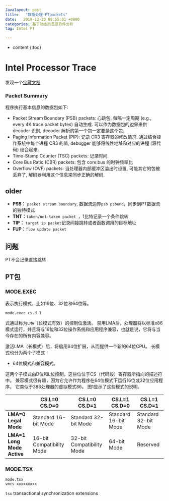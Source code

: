 ```yaml
---
Javalayout: post
title:   "数据处理-PTpackets"
date:   2019-12-20 08:55:01 +0800
categories: 基于动态的恶意软件分析
tag: Intel PT

---
```


* content
{:toc}






# Intel Processor Trace

发现一个[宝藏文档](https://zhangtong16.github.io/2019/06/05/Intel-Processor-Trace/)

### Packet Summary

程序执行基本信息的数据包如下:

- Packet Stream Boundary (PSB) packets: 心跳包, 每隔一定周期 (e.g., every 4K trace packet bytes) 自动生成. 可以作为数据包的边界来供 decoder 识别, decoder 解析的第一个包一定要是这个包.
- Paging Information Packet (PIP): 记录 CR3 寄存器的修改情况. 通过结合操作系统中每个进程 CR3 的值, debugger 能够将线性地址和对应的进程 (源代码) 结合起来.
- Time-Stamp Counter (TSC) packets: 记录时间.
- Core Bus Ratio (CBR) packets: 包含 core:bus 的时钟频率比
- Overflow (OVF) packets: 当处理器内部缓冲区溢出时设置, 可能其它的包被丢弃了, 解码器利用这个信息来同步正确的解码.

## older



* **PSB：** `packet stream boundary`, 数据流边界`psb psbend`，同步到PT数据流的独特模式
* **TNT：**`taken/not-taken packet `，1比特记录一个条件跳转
* **TIP：** `target ip packet`记录间接跳转或者函数调用的目标地址
* **FUP：**`flow update packet` 

## 问题

PT不会记录直接跳转

## PT包

### MODE.EXEC

表示执行模式，比如16位、32位和64位等。

```
mode.exec cs.d 1
```

式通过称为`LMA`（长模式有效）的控制位激活。 禁用LMA后，处理器将以标准x86模式运行，并且将与16位和32位操作系统和应用程序兼容，也就是说，它将与当今存在的所有内容兼容。 

激活LMA（长模式）后，将启用64位扩展，从而提供一个新的64位CPU。 长模式也分为两个子模式：

* 64位模式和兼容模式。 

这两个子模式由D位和L位控制，这些位位于CS（代码段）寄存器所指向的描述符中。 兼容模式很有趣，因为它允许作为程序在64位模式下运行16位或32位应用程序。 它类似于386处理器的虚拟模式86。 图1显示了这些模式的说明。

|                            | CS.L=0 CS.D=0             | CS.L=0 CS.D=1             | CS.L=1 CS.D=0        | CS.L=1 CS.D=1        |
| -------------------------- | ------------------------- | ------------------------- | -------------------- | -------------------- |
| **LMA=0** **Legal Mode**   | Standard 16-bit Mode      | Standard 32-bit Mode      | Standard 16-bit Mode | Standard 32-bit Mode |
| **LMA=1 Long Mode Active** | 16-bit Compatibility Mode | 32-bit Compatibility Mode | 64-bit Mode          | Reserved             |

### MODE.TSX

```
mode.tsx
vmcs xxxxxxxxx
```

`tsx` transactional synchronization extensions

